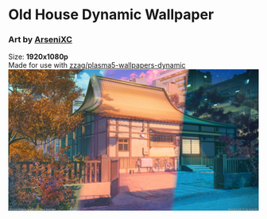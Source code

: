 # Old House Dynamic Wallpaper
### Art by [ArseniXC](https://www.deviantart.com/arsenixc/gallery)  
Size: **1920x1080p**  
Made for use with [zzag/plasma5-wallpapers-dynamic](https://github.com/zzag/plasma5-wallpapers-dynamic)  
![](https://github.com/resindrake/plasma5-wallpapers-dynamic-old-house/blob/master/contents/images/old-house-preview.jpg)
